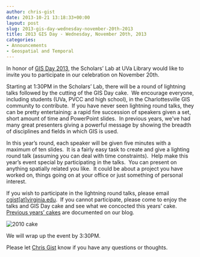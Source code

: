 ```yaml
---
author: chris-gist
date: 2013-10-21 13:18:33+00:00
layout: post
slug: 2013-gis-day-wednesday-november-20th-2013
title: 2013 GIS Day - Wednesday, November 20th, 2013
categories:
- Announcements
- Geospatial and Temporal
---
```


In honor of [GIS Day 2013](http://www.gisday.com/), the Scholars’ Lab at UVa Library would like to invite you to participate in our celebration on November 20th.

Starting at 1:30PM in the Scholars’ Lab, there will be a round of lightning talks followed by the cutting of the GIS Day cake.  We encourage everyone, including students (UVa, PVCC and high school), in the Charlottesville GIS community to contribute.  If you have never seen lightning round talks, they can be pretty entertaining: a rapid fire succession of speakers given a set, short amount of time and PowerPoint slides.  In previous years, we've had many great presenters giving a powerful message by showing the breadth of disciplines and fields in which GIS is used.

In this year’s round, each speaker will be given five minutes with a maximum of ten slides.  It is a fairly easy task to create and give a lighting round talk (assuming you can deal with time constraints).  Help make this year’s event special by participating in the talks.  You can present on anything spatially related you like.  It could be about a project you have worked on, things going on at your office or just something of personal interest.

If you wish to participate in the lightning round talks, please email [cgist[at]virginia.edu](mailto:cgist@virginia.edu).  If you cannot participate, please come to enjoy the talks and GIS Day cake and see what we concocted this years’ cake.  [Previous years’ cakes](http://www.scholarslab.org/announcements/the-mappy-goodness-that-is-gis-day-in-the-scholars-lab/) are documented on our blog.

![2010 cake](http://static.scholarslab.org/wp-content/uploads/2011/11/2010-cake-300x225.png)

We will wrap up the event by 3:30PM.

Please let [Chris Gist](mailto:cgist@virginia.edu) know if you have any questions or thoughts.
